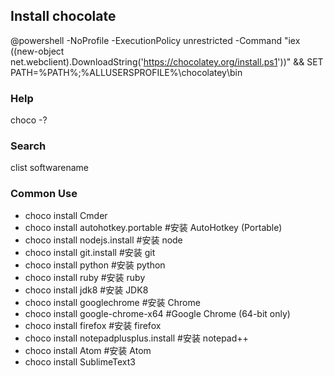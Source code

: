 ## Install  chocolate
@powershell -NoProfile -ExecutionPolicy unrestricted -Command "iex ((new-object net.webclient).DownloadString('https://chocolatey.org/install.ps1'))" && SET PATH=%PATH%;%ALLUSERSPROFILE%\chocolatey\bin


### Help
choco -?

### Search   
clist   softwarename

### Common Use
- choco install Cmder
- choco install autohotkey.portable    #安装 AutoHotkey (Portable)
- choco install nodejs.install  #安装 node
- choco install git.install     #安装 git
- choco install python          #安装 python
- choco install ruby            #安装 ruby
- choco install jdk8            #安装 JDK8
- choco install googlechrome    #安装 Chrome
- choco install google-chrome-x64 #Google Chrome (64-bit only)
- choco install firefox         #安装 firefox
- choco install notepadplusplus.install #安装 notepad++
- choco install Atom                    #安装 Atom
-  choco install SublimeText3   
